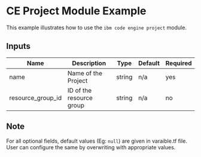 # CE Project Module Example

This example illustrates how to use the `ibm code engine project` module.

<!-- BEGINNING OF PRE-COMMIT-TERRAFORM DOCS HOOK -->

## Inputs

| Name                              | Description                                           | Type   | Default | Required |
|-----------------------------------|-------------------------------------------------------|--------|---------|----------|
| name                              | Name of the Project                                   | string | n/a     | yes      |
| resource\_group\_id               | ID of the resource group                              | string | n/a     | no       |

<!-- END OF PRE-COMMIT-TERRAFORM DOCS HOOK -->

## Note

For all optional fields, default values (Eg: `null`) are given in varaible.tf file. User can configure the same by overwriting with appropriate values.

